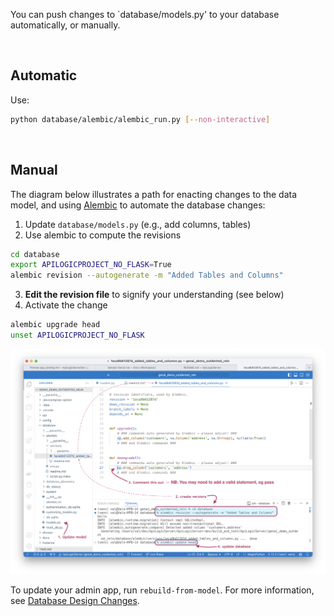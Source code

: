 You can push changes to `database/models.py' to your database automatically, or manually.

<br>

## Automatic

Use:

```bash
python database/alembic/alembic_run.py [--non-interactive]
```

<br>

## Manual

The diagram below illustrates a path for enacting changes to the data model, and using [Alembic](https://alembic.sqlalchemy.org/en/latest/index.html) to automate the database changes:

1. Update `database/models.py` (e.g., add columns, tables)
2. Use alembic to compute the revisions
```bash
cd database
export APILOGICPROJECT_NO_FLASK=True
alembic revision --autogenerate -m "Added Tables and Columns"
```
3. **Edit the revision file** to signify your understanding (see below)
4. Activate the change
```bash
alembic upgrade head 
unset APILOGICPROJECT_NO_FLASK
```

![alembic example](https://github.com/ApiLogicServer/Docs/blob/main/docs/images/database/alembic/alembic-overview.png?raw=true)


To update your admin app, run `rebuild-from-model`.  For more information, see [Database Design Changes](https://apilogicserver.github.io/Docs/Database-Changes/).